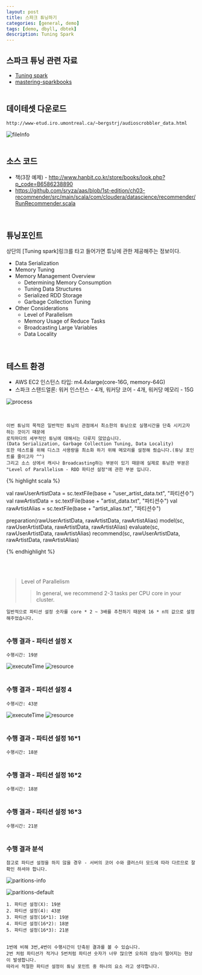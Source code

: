 ```yaml
---
layout: post
title: 스파크 튜닝하기
categories: [general, demo]
tags: [demo, dbyll, dbtek]
description: Tuning Spark
---
```


## 스파크 튜닝 관련 자료
- [Tuning spark](https://spark.apache.org/docs/latest/tuning.html)
- [mastering-sparkbooks](https://jaceklaskowski.gitbooks.io/mastering-apache-spark/content/spark-tuning.html)
<br><br>

## 데이테셋 다운로드
```
http://www-etud.iro.umontreal.ca/~bergstrj/audioscrobbler_data.html
```

![fileInfo](/image/spark/tuning-spark-fileInfo.png)
<br><br>

## 소스 코드
- 책(3장 예제) - http://www.hanbit.co.kr/store/books/look.php?p_code=B6586238890
- https://github.com/sryza/aas/blob/1st-edition/ch03-recommender/src/main/scala/com/cloudera/datascience/recommender/RunRecommender.scala

<br>

## 튜닝포인트

상단의 [Tuning spark]링크를 타고 들어가면 튜닝에 관한 제공해주는 정보이다.

- Data Serialization
- Memory Tuning
- Memory Management Overview
    - Determining Memory Consumption
    - Tuning Data Structures
    - Serialized RDD Storage
    - Garbage Collection Tuning
- Other Considerations
    - Level of Parallelism
    - Memory Usage of Reduce Tasks
    - Broadcasting Large Variables
    - Data Locality

<br>

## 테스트 환경
- AWS EC2 인스턴스 타입: m4.4xlarge(core-16G, memory-64G)
- 스파크 스탠드얼론: 워커 인스턴스 - 4개, 워커당 코어 - 4개, 워커당 메모리 - 15G

![process](/image/spark/tuning-ec2-partition-0-process.png)

<br>

```
이번 튜닝의 목적은 일반적인 튜닝의 관점에서 최소한의 튜닝으로 실행시간을 단축 시키고자 하는 것이기 때문에
로직마다의 세부적인 튜닝에 대해서는 다루지 않았습니다.
(Data Serialization, Garbage Collection Tuning, Data Locality)
또한 테스트를 위해 디스크 사용량을 최소화 하기 위해 메모리를 설정해 줬습니다.(튜닝 포인트를 줄이고자 ^^)
그리고 소스 상에서 캐시나 Broadcasting하는 부분이 있기 때문에 실제로 튜닝한 부분은
"Level of Parallelism - RDD 파티션 설정"에 관한 부분 입니다.
```


{% highlight scala %}

val rawUserArtistData = sc.textFile(base + "user_artist_data.txt", "파티션수")
val rawArtistData = sc.textFile(base + "artist_data.txt", "파티션수")
val rawArtistAlias = sc.textFile(base + "artist_alias.txt", "파티션수")

preparation(rawUserArtistData, rawArtistData, rawArtistAlias)
model(sc, rawUserArtistData, rawArtistData, rawArtistAlias)
evaluate(sc, rawUserArtistData, rawArtistAlias)
recommend(sc, rawUserArtistData, rawArtistData, rawArtistAlias)

{% endhighlight %}

<br><br>

> Level of Parallelism
> > In general, we recommend 2-3 tasks per CPU core in your cluster.

`
일반적으로 파티션 설정 숫자를 core * 2 ~ 3배를 추천하기 때문에
16 * n의 값으로 설정해주었습니다.
`
<br><br>
### 수행 결과 - 파티션 설정 X
`수행시간: 19분`

![executeTime](/image/spark/tuning-ec2-partition-0-executeTime.png)
![resource](/image/spark/tuning-ec2-partition-0-resource.png)
<br><br>

### 수행 결과 - 파티션 설정 4
`수행시간: 43분`

![executeTime](/image/spark/tuning-ec2-partition-4-executeTime.png)
![resource](/image/spark/tuning-ec2-partition-4-resource.png)
<br><br>

### 수행 결과 - 파티션 설정 16*1
`수행시간: 18분`
<br><br>

### 수행 결과 - 파티션 설정 16*2
`수행시간: 18분`
<br><br>

### 수행 결과 - 파티션 설정 16*3
`수행시간: 21분`
<br><br>


### 수행 결과 분석

`참고로 파티션 설정을 하지 않을 경우 - 서버의 코어 수와 클러스터 모드에 따라 다르므로 잘 확인 하셔야 합니다.`

![paritions-info](/image/spark/tuning-ec2-parition-info.png)

![paritions-default](/image/spark/tuning-ec2-partition-default.png)

```
1. 파티션 설정(X): 19분
2. 파티션 설정(4): 43분
3. 파티션 설정(16*1): 19분
4. 파티션 설정(16*2): 18분
5. 파티션 설정(16*3): 21분


1번에 비해 3번,4번이 수행시간이 단축된 결과를 볼 수 있습니다.
2번 처럼 파티션가 적거나 5번처럼 파티션 숫자가 너무 많으면 오히려 성능이 떨어지는 현상이 발생합니다.
따라서 적절한 파티션 설정이 튜닝 포인트 중 하나의 요소 라고 생각합니다.
```

